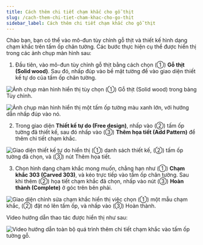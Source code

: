```yaml
---
title: Cách thêm chi tiết chạm khắc cho gỗ thịt
slug: /cach-them-chi-tiet-cham-khac-cho-go-thit
sidebar_label: Cách thêm chi tiết chạm khắc cho gỗ thịt
---
```


Chào bạn, bạn có thể vào mô-đun tùy chỉnh gỗ thịt và thiết kế hình dạng chạm khắc trên tấm ốp chân tường. Các bước thực hiện cụ thể được hiển thị trong các ảnh chụp màn hình sau:

1. Đầu tiên, vào mô-đun tùy chỉnh gỗ thịt bằng cách chọn (①) **Gỗ thịt (Solid wood)**. Sau đó, nhấp đúp vào bề mặt tường để vào giao diện thiết kế tự do của tấm ốp chân tường.

![Ảnh chụp màn hình hiển thị tùy chọn (①) Gỗ thịt (Solid wood) trong bảng Tùy chỉnh.](https://storage.googleapis.com/jegavn_kb/images/00e62fe8-a9cd-4781-b888-b8b658c3d115.png)

![Ảnh chụp màn hình hiển thị một tấm ốp tường màu xanh lớn, với hướng dẫn nhấp đúp vào nó.](https://storage.googleapis.com/jegavn_kb/images/68baa59d-9595-4018-9b32-e64598f3a42d.png)

2. Trong giao diện **Thiết kế tự do (Free design)**, nhấp vào (②) tấm ốp tường đã thiết kế, sau đó nhấp vào (③) **Thêm họa tiết (Add Pattern)** để thêm chi tiết chạm khắc.

![Giao diện thiết kế tự do hiển thị (①) danh sách thiết kế, (②) tấm ốp tường đã chọn, và (③) nút Thêm họa tiết.](https://storage.googleapis.com/jegavn_kb/images/14959862-e632-40e0-8b40-207296bc6b5a.png)

3. Chọn hình dạng chạm khắc mong muốn, chẳng hạn như (①) **Chạm khắc 303 (Carved 303)**, và kéo trực tiếp vào tấm ốp chân tường. Sau khi thêm (②) họa tiết chạm khắc đã chọn, nhấp vào nút (③) **Hoàn thành (Complete)** ở góc trên bên phải.

![Giao diện chỉnh sửa chạm khắc hiển thị việc chọn (①) một mẫu chạm khắc, (②) đặt nó lên tấm ốp, và nhấp vào (③) Hoàn thành.](https://storage.googleapis.com/jegavn_kb/images/9634eff8-dfc3-4b32-ad6d-2b6cef56c71f.png)

Video hướng dẫn thao tác được hiển thị như sau:

![Video hướng dẫn toàn bộ quá trình thêm chi tiết chạm khắc vào tấm ốp tường gỗ.](https://storage.googleapis.com/jegavn_kb/images/f470567e-d0d9-4df9-853e-9896476d3ffa.gif)